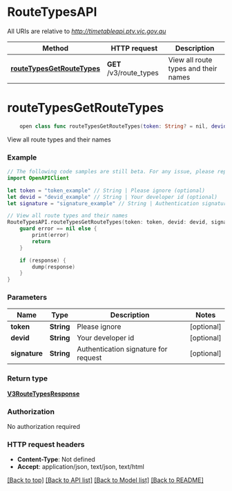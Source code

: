 # RouteTypesAPI

All URIs are relative to *http://timetableapi.ptv.vic.gov.au*

Method | HTTP request | Description
------------- | ------------- | -------------
[**routeTypesGetRouteTypes**](RouteTypesAPI.md#routetypesgetroutetypes) | **GET** /v3/route_types | View all route types and their names


# **routeTypesGetRouteTypes**
```swift
    open class func routeTypesGetRouteTypes(token: String? = nil, devid: String? = nil, signature: String? = nil, completion: @escaping (_ data: V3RouteTypesResponse?, _ error: Error?) -> Void)
```

View all route types and their names

### Example 
```swift
// The following code samples are still beta. For any issue, please report via http://github.com/OpenAPITools/openapi-generator/issues/new
import OpenAPIClient

let token = "token_example" // String | Please ignore (optional)
let devid = "devid_example" // String | Your developer id (optional)
let signature = "signature_example" // String | Authentication signature for request (optional)

// View all route types and their names
RouteTypesAPI.routeTypesGetRouteTypes(token: token, devid: devid, signature: signature) { (response, error) in
    guard error == nil else {
        print(error)
        return
    }

    if (response) {
        dump(response)
    }
}
```

### Parameters

Name | Type | Description  | Notes
------------- | ------------- | ------------- | -------------
 **token** | **String** | Please ignore | [optional] 
 **devid** | **String** | Your developer id | [optional] 
 **signature** | **String** | Authentication signature for request | [optional] 

### Return type

[**V3RouteTypesResponse**](V3RouteTypesResponse.md)

### Authorization

No authorization required

### HTTP request headers

 - **Content-Type**: Not defined
 - **Accept**: application/json, text/json, text/html

[[Back to top]](#) [[Back to API list]](../README.md#documentation-for-api-endpoints) [[Back to Model list]](../README.md#documentation-for-models) [[Back to README]](../README.md)

